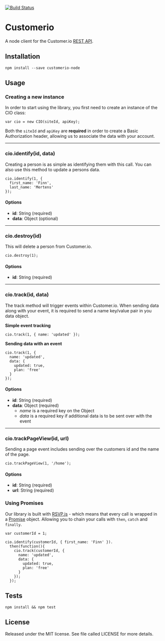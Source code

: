 [![Build Status](https://travis-ci.org/alvincrespo/ember-cli-customerio.svg)](https://travis-ci.org/alvincrespo/ember-cli-customerio)

# Customerio

A node client for the Customer.io [REST API](http://customer.io/docs/api/rest.html).

## Installation

```
npm install --save customerio-node
```

## Usage

### Creating a new instance

In order to start using the library, you first need to create an instance of the CIO class:

```
var cio = new CIO(siteId, apiKey);
```

Both the `siteId` and `apiKey` are **required** in order to create a Basic Authorization header, allowing us to associate the data with your account.

---

### cio.identify(id, data)

Creating a person is as simple as identifying them with this call. You can also use this method to update a persons data.

```
cio.identify(1, {
  first_name: 'Finn',
  last_name: 'Mertens'
});
```

#### Options

- **id**: String (required)
- **data**: Object (optional)

---

### cio.destroy(id)

This will delete a person from Customer.io.

```
cio.destroy(1);
```

#### Options

- **id**: String (required)

---

### cio.track(id, data)

The track method will trigger events within Customer.io. When sending data along with your event, it is required to send a name key/value pair in you data object.

**Simple event tracking**

```
cio.track(1, { name: 'updated' });
```

**Sending data with an event**
```
cio.track(1, {
  name: 'updated',
  data: {
    updated: true,
    plan: 'free'
  }
});
```

#### Options

- **id**: String (required)
- **data**: Object (required)
  - _name_ is a required key on the Object
  - _data_ is a required key if additional data is to be sent over with the event

---

### cio.trackPageView(id, url)

Sending a page event includes sending over the customers id and the name of the page.

```
cio.trackPageView(1, '/home');
```

#### Options

- **id**: String (required)
- **url**: String (required)

### Using Promises

Our library is built with [RSVP.js](https://github.com/tildeio/rsvp.js/) - which means that every call is wrapped in a [Promise](https://promisesaplus.com/) object. Allowing you to chain your calls with `then`, `catch` and `finally`.

```
var customerId = 1;

cio.identify(customerId, { first_name: 'Finn' }).
  then(function(){
    cio.track(customerId, {
      name: 'updated',
      data: {
        updated: true,
        plan: 'free'
      }
    });
  });
```

## Tests

```
npm install && npm test
```

## License

Released under the MIT license. See file called LICENSE for more details.
